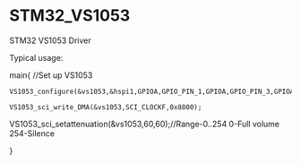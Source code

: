 # STM32_VS1053
STM32 VS1053 Driver

Typical usage:

main{
//Set up VS1053

	VS1053_configure(&vs1053,&hspi1,GPIOA,GPIO_PIN_1,GPIOA,GPIO_PIN_3,GPIOA,GPIO_PIN_4,GPIOA,GPIO_PIN_2,1000);
	
	VS1053_sci_write_DMA(&vs1053,SCI_CLOCKF,0x8800);
	
  VS1053_sci_setattenuation(&vs1053,60,60);//Range-0..254 0-Full volume 254-Silence
  
}
